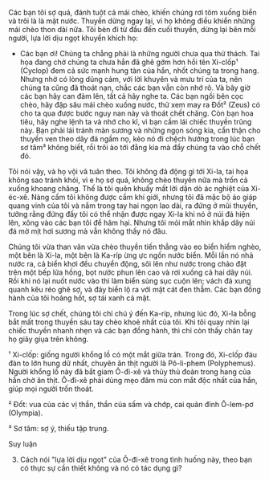 Các bạn tôi sợ quá, đánh tuột cả mái chèo, khiến chúng rơi tõm xuống biển và trôi là là mặt nước. Thuyền dừng ngay lại, vì họ không điều khiển những mái chèo thon dài nữa. Tôi bèn đi từ đầu đến cuối thuyền, dừng lại bên mỗi người, lựa lời dịu ngọt khuyến khích họ:

- Các bạn ơi! Chúng ta chẳng phải là những người chưa qua thử thách. Tai họa đang chờ chúng ta chưa hẳn đã ghê gớm hơn hồi tên Xi-clốp¹ (Cyclop) đem cả sức mạnh hung tàn của hắn, nhốt chúng ta trong hang. Nhưng nhờ có lòng dũng cảm, với lời khuyên và mưu trí của ta, nên chúng ta cũng đã thoát nạn, chắc các bạn vẫn còn nhớ rõ. Và bây giờ các bạn hãy can đảm lên, tất cả hãy nghe ta. Các bạn ngồi bên cọc chèo, hãy đập sâu mái chèo xuống nước, thử xem may ra Đốt² (Zeus) có cho ta qua được bước nguy nan này và thoát chết chăng. Còn bạn hoa tiêu, hãy nghe lệnh ta và nhớ cho kĩ, vì bạn cầm lái chiếc thuyền trũng này. Bạn phải lái tránh màn sương và những ngọn sóng kia, cẩn thận cho thuyền ven theo dãy đá ngầm nọ, kẻo nó đi chệch hướng trong lúc bạn sơ tâm³ không biết, rồi trôi ào tới đằng kia mà đẩy chúng ta vào chỗ chết đó.

Tôi nói vậy, và họ vội vã tuân theo. Tôi không đả động gì tới Xi-la, tai họa không sao tránh khỏi, vì e họ sợ quá, không chèo thuyền nữa mà trốn cả xuống khoang chăng. Thế là tôi quên khuấy mất lời dặn dò ác nghiệt của Xi-éc-xê. Nàng cấm tôi không được cầm khí giới, nhưng tôi đã mặc bộ áo giáp quang vinh của tôi và nắm trong tay hai ngọn lao dài, ra đứng ở mũi thuyền, tưởng rằng đứng đấy tôi có thể nhận được ngay Xi-la khi nó ở núi đá hiện lên, xông vào các bạn tôi để hãm hại. Nhưng tôi mỏi mắt nhìn khắp dãy núi đá mờ mịt hơi sương mà vẫn không thấy nó đâu.

Chúng tôi vừa than vãn vừa chèo thuyền tiến thẳng vào eo biển hiểm nghèo, một bên là Xi-la, một bên là Ka-ríp ừng ực ngốn nước biển. Mỗi lần nó nhả nước ra, cả biển khơi đều chuyển động, sôi lên như nước trong chảo đặt trên một bếp lửa hồng, bọt nước phun lên cao và rơi xuống cả hai dãy núi. Rồi khi nó lại nuốt nước vào thì làm biển sủng sục cuộn lên; vách đá xung quanh kêu réo ghê sợ, và đáy biển lộ ra với mặt cát đen thẫm. Các bạn đồng hành của tôi hoảng hốt, sợ tái xanh cả mặt.

Trong lúc sợ chết, chúng tôi chỉ chú ý đến Ka-ríp, nhưng lúc đó, Xi-la bỗng bắt mất trong thuyền sáu tay chèo khoẻ nhất của tôi. Khi tôi quay nhìn lại chiếc thuyền nhanh nhẹn và các bạn đồng hành, thì chỉ còn thấy chân tay họ giãy giụa trên không.

¹ Xi-clốp: giống người khổng lồ có một mắt giữa trán. Trong đó, Xi-clốp đáu đàn to lớn hung dữ nhất, chuyên ăn thịt người là Pô-li-phem (Polyphemus). Người khổng lồ này đã bắt giam Ô-đi-xê và thủy thủ đoàn trong hang của hắn chờ ăn thịt. Ô-đi-xê phải dùng mẹo đâm mù con mắt độc nhất của hắn, giúp mọi người trốn thoát.

² Đốt: vua của các vị thần, thần của sấm và chớp, cai quản đỉnh Ô-lem-pơ (Olympia).

³ Sơ tâm: sợ ý, thiếu tập trung.

Suy luận

3. Cách nói "lựa lời dịu ngọt" của Ô-đi-xê trong tình huống này, theo bạn có thực sự cần thiết không và nó có tác dụng gì?